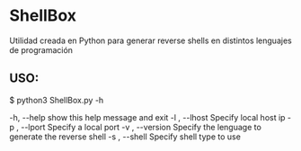 # ShellBox
Utilidad creada en Python para generar reverse shells en distintos lenguajes de programación

<h2>USO:</h2>
$ python3 ShellBox.py -h

-h, --help       show this help message and exit
-l , --lhost     Specify local host ip
-p , --lport     Specify a local port
-v , --version   Specify the lenguage to generate the reverse shell
-s , --shell     Specify shell type to use
